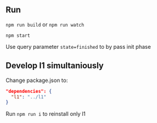 ## Run

`npm run build` or `npm run watch`

`npm start`

Use query parameter `state=finished` to by pass init phase

## Develop l1 simultaniously

Change package.json to:

```json
"dependencies": {
  "l1": "../l1"
}
```

Run `npm run i` to reinstall only l1
